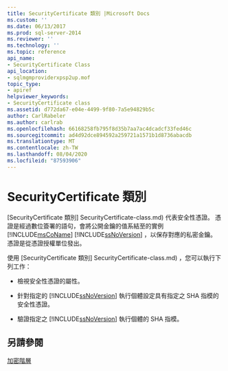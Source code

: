 ```yaml
---
title: SecurityCertificate 類別 |Microsoft Docs
ms.custom: ''
ms.date: 06/13/2017
ms.prod: sql-server-2014
ms.reviewer: ''
ms.technology: ''
ms.topic: reference
api_name:
- SecurityCertificate Class
api_location:
- sqlmgmproviderxpsp2up.mof
topic_type:
- apiref
helpviewer_keywords:
- SecurityCertificate class
ms.assetid: d772da67-e04e-4499-9f80-7a5e94829b5c
author: CarlRabeler
ms.author: carlrab
ms.openlocfilehash: 66168258fb795f8d35b7aa7ac4dcadcf33fed46c
ms.sourcegitcommit: ad4d92dce894592a259721a1571b1d8736abacdb
ms.translationtype: MT
ms.contentlocale: zh-TW
ms.lasthandoff: 08/04/2020
ms.locfileid: "87593906"
---
```

# <a name="securitycertificate-class"></a>SecurityCertificate 類別
  [SecurityCertificate 類別] SecurityCertificate-class.md) 代表安全性憑證。 憑證是經過數位簽署的語句，會將公開金鑰的值系結至的實例 [!INCLUDE[msCoName](../../../includes/msconame-md.md)] [!INCLUDE[ssNoVersion](../../../includes/ssnoversion-md.md)] ，以保存對應的私密金鑰。 憑證是從憑證授權單位發出。  
  
 使用 [SecurityCertificate 類別] SecurityCertificate-class.md) ，您可以執行下列工作：  
  
-   檢視安全性憑證的屬性。  
  
-   針對指定的 [!INCLUDE[ssNoVersion](../../../includes/ssnoversion-md.md)] 執行個體設定具有指定之 SHA 指模的安全性憑證。  
  
-   驗證指定之 [!INCLUDE[ssNoVersion](../../../includes/ssnoversion-md.md)] 執行個體的 SHA 指模。  
  
## <a name="see-also"></a>另請參閱  
 [加密階層](../../security/encryption/encryption-hierarchy.md)  
  
  

